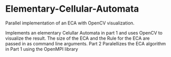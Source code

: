# Elementary-Cellular-Automata
 Parallel implementation of an ECA with OpenCV visualization.

 Implements an elementary Celullar Automata in part 1 and uses OpenCV to visualize the result.
 The size of the ECA and the Rule for the ECA are passed in as command line arguments.
 Part 2 Paralellizes the ECA algorithm in Part 1 using the OpenMPI library

